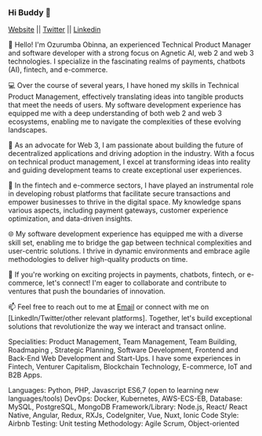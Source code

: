 ### Hi Buddy 👋

<div style=""text-align: center> <a href="https://ozurumbaobinna.netlify.app/">Website</a> || <a href="https://twitter.com/ObinnaOzurumba3">Twitter</a>  || <a href="https://www.linkedin.com/in/ozurumba-obinna-985a37148/">Linkedin</a> </div>


👋 Hello! I'm Ozurumba Obinna, an experienced Technical Product Manager and software developer with a strong focus on Agnetic AI, web 2 and web 3 technologies. I specialize in the fascinating realms of payments, chatbots (AI), fintech, and e-commerce.

💻 Over the course of several years, I have honed my skills in Technical Product Management, effectively translating ideas into tangible products that meet the needs of users. My software development experience has equipped me with a deep understanding of both web 2 and web 3 ecosystems, enabling me to navigate the complexities of these evolving landscapes.

🚀 As an advocate for Web 3, I am passionate about building the future of decentralized applications and driving adoption in the industry. With a focus on technical product management, I excel at transforming ideas into reality and guiding development teams to create exceptional user experiences.

💼 In the fintech and e-commerce sectors, I have played an instrumental role in developing robust platforms that facilitate secure transactions and empower businesses to thrive in the digital space. My knowledge spans various aspects, including payment gateways, customer experience optimization, and data-driven insights.

🌐 My software development experience has equipped me with a diverse skill set, enabling me to bridge the gap between technical complexities and user-centric solutions. I thrive in dynamic environments and embrace agile methodologies to deliver high-quality products on time.

🌟 If you're working on exciting projects in payments, chatbots, fintech, or e-commerce, let's connect! I'm eager to collaborate and contribute to ventures that push the boundaries of innovation.

📫 Feel free to reach out to me at <a href = "mailto: ozuruobinna@gmail.com">Email</a> or connect with me on [LinkedIn/Twitter/other relevant platforms]. Together, let's build exceptional solutions that revolutionize the way we interact and transact online.

Specialities: Product Management, Team Management, Team Building, Roadmaping ,  Strategic Planning, Software Development, Frontend and Back-End Web Development and Start-Ups. I have some experiences in Fintech, Venturer Capitalism, Blockchain Technology, E-commerce, IoT and B2B Apps.

Languages: Python, PHP, Javascript ES6,7 (open to learning new languages/tools) DevOps: Docker, Kubernetes, AWS-ECS-EB,  Database: MySQL, PostgreSQL, MongoDB Framework/Library: Node.js, React/ React Native, Angular, Redux, RXJs, CodeIgniter, Vue, Nuxt, Ionic Code Style: Airbnb Testing: Unit testing Methodology: Agile Scrum, Object-oriented


